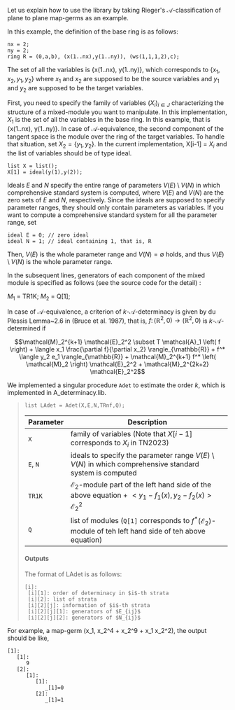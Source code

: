 Let us explain how to use the library by taking Rieger's $\mathcal{A}$-classification of plane to plane map-germs as an example.

In this example, the definition of the base ring is as follows: 

```Singular
nx = 2;
ny = 2;
ring R = (0,a,b), (x(1..nx),y(1..ny)), (ws(1,1,1,2),c);
```

The set of all the variables is {x(1..nx), y(1..ny)}, which corresponds to $\lbrace x_1, x_2, y_1, y_2 \rbrace$ where $x_1$ and $x_2$ are supposed to be the source variables and $y_1$ and $y_2$ are supposed to be the target variables.

First, you need to specify the family of variables $(X_i)_{i \in J}$ characterizing the structure of a mixed-module you want to manipulate. In this implementation, $X_1$ is the set of all the variables in the base ring. In this example, that is {x(1..nx), y(1..ny)}. In case of $\mathcal{A}$-equivalence, the second component of the tangent space is the module over the ring of the target variables. To handle that situation, set $X_2 = \{ y_1, y_2 \}$. In the current implementation, X[i-1] = $X_i$ and the list of variables should be of type ideal. 

```Singular
list X = list();
X[1] = ideal(y(1),y(2));
```

Ideals $E$ and $N$ specify the entire range of parameters $V(E) \setminus V(N)$ in which comprehensive standard system is computed, where $V \left( E \right)$ and $V \left( N \right)$ are the zero sets of $E$ and $N$, respectively. Since the ideals are supposed to specify parameter ranges, they should only contain parameters as variables. If you want to compute a comprehensive standard system for all the parameter range, set 

```Singular
ideal E = 0; // zero ideal
ideal N = 1; // ideal containing 1, that is, R
```

Then, $V(E)$ is the whole parameter range and $V(N) = \emptyset$ holds, and thus $V(E) \setminus V(N)$ is the whole parameter range. 

In the subsequent lines, generators of each component of the mixed module is specified as follows (see the source code for the detail) :

$M_1$ = TR1K;
$M_2$ = Q[1];

In case of $\mathcal{A}$-equivalence, a criterion of $k$-$\mathcal{A}$-determinacy is given by du Plessis Lemma~2.6 in (Bruce et al. 1987), that is, $f \colon \left( \mathbb{R}^2, 0 \right) \rightarrow \left( \mathbb{R}^2, 0 \right)$ is $k$-$\mathcal{A}$-determined if
```math
\mathcal{M}_2^{k+1} \mathcal{E}_2^2 \subset T \mathcal{A}_1 \left( f \right) + \langle x_1 \frac{\partial f}{\partial x_2} \rangle_{\mathbb{R}} + f^* \langle y_2 e_1 \rangle_{\mathbb{R}} + \mathcal{M}_2^{k+1} f^* \left( \mathcal{M}_2 \right) \mathcal{E}_2^2 + \mathcal{M}_2^{2k+2} \mathcal{E}_2^2
```
We implemented a singular procedure `Adet` to estimate the order $k$, which is implemented in A_determinacy.lib.

> ```Singular
> list LAdet = Adet(X,E,N,TRnf,Q);
> ```
> | Parameter | Description |
> | --------- | ----------- |
> | `X` | family of variables (Note that $X[i-1]$ corresponds to $X_i$ in TN2023) |
> | `E`, `N` | ideals to specify the parameter range $V \left( E \right) \setminus V \left( N \right)$ in which comprehensive standard system is computed |
> | `TR1K` | $\mathcal{E}_2$-module part of the left hand side of the above equation + $<y_1 - f_1 (x), y_2 - f_2(x)> \mathcal{E}_2^2$ |
> | `Q` | list of modules (`Q[1]` corresponds to $f^* \left( \mathcal{E}_2 \right)$-module of teh left hand side of teh above equation) |
> #### Outputs
> The format of LAdet is as follows:
> ```Singular
> [i]:
>  [i][1]: order of determinacy in $i$-th strata
>  [i][2]: list of strata
>  [i][2][j]: information of $i$-th strata
>  [i][2][j][1]: generators of $E_{ij}$
>  [i][2][j][2]: generators of $N_{ij}$
> ```

For example, a map-germ (x_1, x_2^4 + x_2^9 + x_1 x_2^2), the output should be like, 
```Singular
[1]:
   [1]:
      9
   [2]:
      [1]:
         [1]:
            _[1]=0
         [2]:
            _[1]=1
```
